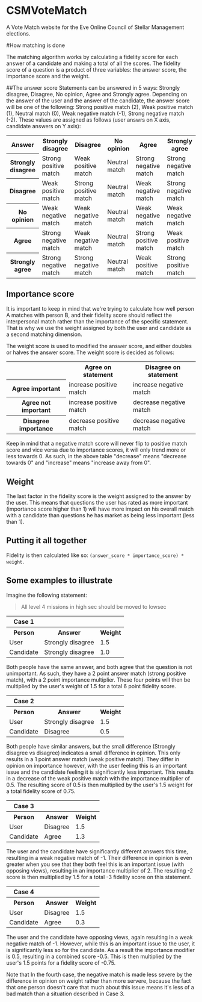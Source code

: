 CSMVoteMatch
============

A Vote Match website for the Eve Online Council of Stellar Management elections.

#How matching is done

The matching algorithm works by calculating a fidelity score for each answer of a candidate and making a total of all the scores. The fidelity score of a question is a product of three variables: the answer score, the importance score and the weight.

##The answer score
Statements can be answered in 5 ways: Strongly disagree, Disagree, No opinion, Agree and Strongly agree. Depending on the answer of the user and the answer of the candidate, the answer score will be one of the following: Strong positive match (2), Weak positive match (1), Neutral match (0), Weak negative match (-1), Strong negative match (-2). These values are assigned as follows (user answrs on X axis, candidate answers on Y axis):

<table>
  <tr>
    <th>Answer</th>
    <th>Strongly disagree</th>
    <th>Disagree</th>
    <th>No opinion</th>
    <th>Agree</th>
    <th>Strongly agree</th>
  </tr>
  <tr>
    <th>Strongly disagree</th>
    <td>Strong positive match</td>
    <td>Weak positive match</td>
    <td>Neutral match</td>
    <td>Strong negative match</td>
    <td>Strong negative match</td>
  </tr>
  <tr>
    <th>Disagree</th>
    <td>Weak positive match</td>
    <td>Strong positive match</td>
    <td>Neutral match</td>
    <td>Weak negative match</td>
    <td>Strong negative match</td>
  </tr>
  <tr>
    <th>No opinion</th>
    <td>Weak negative match</td>
    <td>Weak negative match</td>
    <td>Neutral match</td>
    <td>Weak negative match</td>
    <td>Weak negative match</td>
  </tr>
  <tr>
    <th>Agree</th>
    <td>Strong negative match</td>
    <td>Weak negative match</td>
    <td>Neutral match</td>
    <td>Strong positive match</td>
    <td>Weak positive match</td>
  </tr>
  <tr>
    <th>Strongly agree</th>
    <td>Strong negative match</td>
    <td>Strong negative match</td>
    <td>Neutral match</td>
    <td>Weak positive match</td>
    <td>Strong positive match</td>
  </tr>
</table>

## Importance score
It is important to keep in mind that we're trying to calculate how well person A matches with person B, and their fidelity score should reflect the interpersonal match rather than the importance of the specific statement. That is why we use the weight assigned by both the user and candidate as a second matching dimension. 

The weight score is used to modified the answer score, and either doubles or halves the answer score. The weight score is decided as follows:

<table>
  <tr>
    <th></th>
    <th>Agree on statement</th>
    <th>Disagree on statement</th>
  </tr>
  <tr>
    <th>Agree important</th>
    <td>increase positive match</td>
    <td>increase negative match</td>
  </tr>
  <tr>
    <th>Agree not important</th>
    <td>increase positive match</td>
    <td>decrease negative match</td>
  </tr>
  <tr>
    <th>Disagree importance</th>
    <td>decrease positive match</td>
    <td>decrease negative match</td>
  </tr>
</table>

Keep in mind that a negative match score will never flip to positive match score and vice versa due to importance scores, it will only trend more or less towards 0. As such, in the above table "decrease" means "decrease towards 0" and "increase" means "increase away from 0".

## Weight

The last factor in the fidelity score is the weight assigned to the answer by the user. This means that questions the user has rated as more important (importance score higher than 1) will have more impact on his overall match with a candidate than questions he has market as being less important (less than 1).

## Putting it all together

Fidelity is then calculated like so: `(answer_score * importance_score) * weight`.

## Some examples to illustrate
Imagine the following statement:
> All level 4 missions in high sec should be moved to lowsec

<table>
  <tr>
    <th>Case 1</th>
  </tr>
  <tr>
    <th>Person</th>
    <th>Answer</th>
    <th>Weight</th>
  </tr>
  <tr>
    <td>User</td>
    <td>Strongly disagree</td>
    <td>1.5</td>
  </tr>
  <tr>
    <td>Candidate</td>
    <td>Strongly disagree</td>
    <td>1.0</td>
  </tr>
</table>

Both people have the same answer, and both agree that the question is not unimportant. As such, they have a 2 point answer match (strong positive match), with a 2 point importance multiplier. These four points will then be multiplied by the user's weight of 1.5 for a total 6 point fidelity score.

<table>
  <tr>
    <th>Case 2</th>
  </tr>
  <tr>
    <th>Person</th>
    <th>Answer</th>
    <th>Weight</th>
  </tr>
  <tr>
    <td>User</td>
    <td>Strongly disagree</td>
    <td>1.5</td>
  </tr>
  <tr>
    <td>Candidate</td>
    <td>Disagree</td>
    <td>0.5</td>
  </tr>
</table>

Both people have similar answers, but the small difference (Strongly disagree vs disagree) indicates a small difference in opinion. This only results in a 1 point answer match (weak positive match). They differ in opinion on importance however, with the user feeling this is an important issue and the candidate feeling it is significantly less important. This results in a decrease of the weak positive match with the importance multiplier of 0.5. The resulting score of 0.5 is then multiplied by the user's 1.5 weight for a total fidelity score of 0.75.

<table>
  <tr>
    <th>Case 3</th>
  </tr>
  <tr>
    <th>Person</th>
    <th>Answer</th>
    <th>Weight</th>
  </tr>
  <tr>
    <td>User</td>
    <td>Disagree</td>
    <td>1.5</td>
  </tr>
  <tr>
    <td>Candidate</td>
    <td>Agree</td>
    <td>1.3</td>
  </tr>
</table>

The user and the candidate have significantly different answers this time, resulting in a weak negative match of -1. Their difference in opinion is even greater when you see that they both feel this is an important issue (with opposing views), resulting in an importance multiplier of 2. The resulting -2 score is then multiplied by 1.5 for a total -3 fidelity score on this statement.

<table>
  <tr>
    <th>Case 4</th>
  </tr>
  <tr>
    <th>Person</th>
    <th>Answer</th>
    <th>Weight</th>
  </tr>
  <tr>
    <td>User</td>
    <td>Disagree</td>
    <td>1.5</td>
  </tr>
  <tr>
    <td>Candidate</td>
    <td>Agree</td>
    <td>0.3</td>
  </tr>
</table>

The user and the candidate have opposing views, again resulting in a weak negative match of -1. However, while this is an important issue to the user, it is significantly less so for the candidate. As a result the importance modifier is 0.5, resulting in a combined score -0.5. This is then multiplied by the user's 1.5 points for a fidelity score of -0.75. 

Note that In the fourth case, the negative match is made less severe by the difference in opinion on weight rather than more servere, because the fact that one person doesn't care that much about this issue means it's less of a bad match than a situation described in Case 3.
